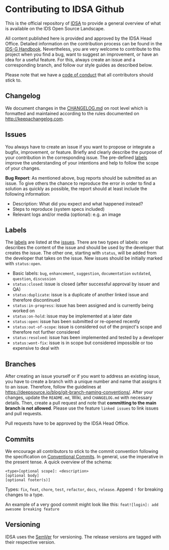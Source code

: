 # Contributing to IDSA Github

This is the official repository of [IDSA](https://www.internationaldataspaces.org) to provide a general overview of what is available on the IDS Open Source Landscape.

All content published here is provided and approved by the IDSA Head Office. Detailed information on the contribution process can be found in the [IDS-G Handbook](Handbook/README.md). Nevertheless, you are very welcome to contribute
to this project when you find a bug, want to suggest an improvement, or have an idea for a useful
feature. For this, always create an issue and a corresponding branch, and follow our style
guides as described below.

Please note that we have a [code of conduct](CODE_OF_CONDUCT.md) that all contributors should stick to.

## Changelog

We document changes in the [CHANGELOG.md](CHANGELOG.md) on root level which is formatted and
maintained according to the rules documented on http://keepachangelog.com.

## Issues

You always have to create an issue if you want to propose or integrate a bugfix, improvement, or feature.
Briefly and clearly describe the purpose of your contribution in the corresponding issue.
The pre-defined [labels](#labels) improve the understanding of your intentions and help to follow
the scope of your changes.

**Bug Report**: As mentioned above, bug reports should be submitted as an issue. To give others
the chance to reproduce the error in order to find a solution as quickly as possible, the report
should at least include the following information:
* Description: What did you expect and what happened instead?
* Steps to reproduce (system specs included)
* Relevant logs and/or media (optional): e.g. an image

## Labels

The [labels](https://github.com/International-Data-Spaces-Association/ids-g/labels) are listed at the
[issues](https://github.com/International-Data-Spaces-Association/IDS-G/issues).
There are two types of labels: one describes the content of the issue and should be used by the
developer that creates the issue. The other one, starting with `status`, will be added from the
developer that takes on the issue. New issues should be initially marked with `status:open`.
*  Basic labels: `bug`, `enhancement`, `suggestion`, `documentation` `outdated`, `question`, `discussion`
*  `status:closed`: issue is closed (after successful approval by issuer and QA)
*  `status:duplicate`: issue is a duplicate of another linked issue and therefore discontinued
*  `status:in-progress`: issue has been assigned and is currently being worked on
*  `status:on-hold`: issue may be implemented at a later date
*  `status:open`: issue has been submitted or re-opened recently
*  `status:out-of-scope`: issue is considered out of the project's scope and therefore not further considered
*  `status:resolved`: issue has been implemented and tested by a developer
*  `status:wont-fix`: issue is in scope but considered impossible or too expensive to deal with

## Branches

After creating an issue yourself or if you want to address an existing issue, you have to create a
branch with a unique number and name that assigns it to an issue. Therefore, follow the guidelines
at https://deepsource.io/blog/git-branch-naming-conventions/. After your changes, update the
`README.md`, Wiki, and `CHANGELOG.md` with necessary details. Then, create a pull request and note
that **committing to the main branch is not allowed**. Please use the feature `linked issues` to
link issues and pull requests.

Pull requests have to be approved by the IDSA Head Office.

## Commits

We encourage all contributors to stick to the commit convention following the specification on
[Conventional Commits](https://www.conventionalcommits.org/en/v1.0.0/). In general, use  the
imperative in the present tense. A quick overview of the schema:
```
<type>[optional scope]: <description>
[optional body]
[optional footer(s)]
```

Types: `fix`, `feat`, `chore`, `test`, `refactor`, `docs`, `release`. Append `!` for breaking
changes to a type.

An example of a very good commit might look like this: `feat![login]: add awesome breaking feature`


## Versioning
IDSA uses the [SemVer](https://semver.org/) for versioning. The release versions
are tagged with their respective version.
